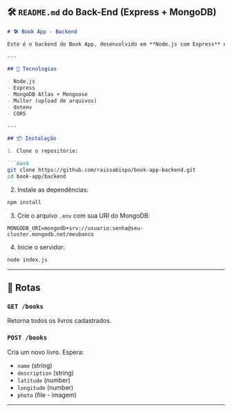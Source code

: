 

## 🛠️ `README.md` do Back-End (Express + MongoDB)

```markdown
# 🛠️ Book App - Backend

Este é o backend do Book App, desenvolvido em **Node.js com Express** e conectado ao **MongoDB Atlas**. Ele oferece uma API REST para cadastrar livros com foto e localização.

---

## 🔧 Tecnologias

- Node.js
- Express
- MongoDB Atlas + Mongoose
- Multer (upload de arquivos)
- dotenv
- CORS

---

## 📦 Instalação

1. Clone o repositório:

```bash
git clone https://github.com/raissabispo/book-app-backend.git
cd book-app/backend
````

2. Instale as dependências:

```bash
npm install
```

3. Crie o arquivo `.env` com sua URI do MongoDB:

```
MONGODB_URI=mongodb+srv://usuario:senha@seu-cluster.mongodb.net/meubanco
```

4. Inicie o servidor:

```bash
node index.js
```

---

## 📡 Rotas

### `GET /books`

Retorna todos os livros cadastrados.

### `POST /books`

Cria um novo livro. Espera:

* `name` (string)
* `description` (string)
* `latitude` (number)
* `longitude` (number)
* `photo` (file - imagem)

---


